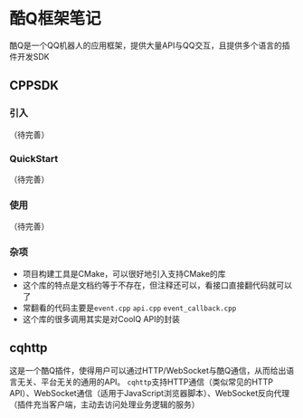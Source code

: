 # 酷Q框架笔记
酷Q是一个QQ机器人的应用框架，提供大量API与QQ交互，且提供多个语言的插件开发SDK
## CPPSDK
### 引入
（待完善）
### QuickStart
（待完善）
### 使用
（待完善）
### 杂项
- 项目构建工具是CMake，可以很好地引入支持CMake的库
- 这个库的特点是文档约等于不存在，但注释还可以，看接口直接翻代码就可以了
- 常翻看的代码主要是`event.cpp` `api.cpp` `event_callback.cpp`
- 这个库的很多调用其实是对CoolQ API的封装

## cqhttp
这是一个酷Q插件，使得用户可以通过HTTP/WebSocket与酷Q通信，从而给出语言无关、平台无关的通用的API。
`cqhttp`支持HTTP通信（类似常见的HTTP API）、WebSocket通信（适用于JavaScript浏览器脚本）、WebSocket反向代理（插件充当客户端，主动去访问处理业务逻辑的服务）
